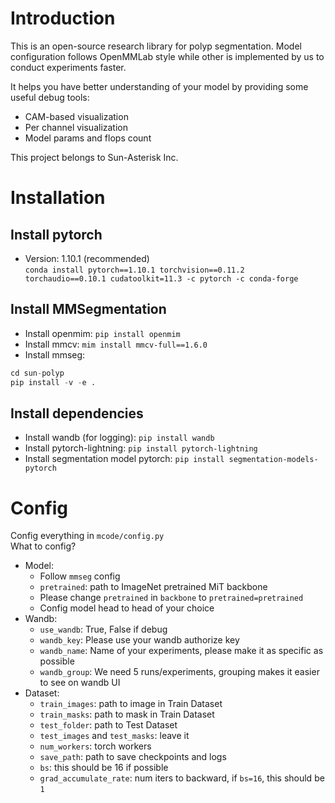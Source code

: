 # Introduction
This is an open-source research library for polyp segmentation. 
Model configuration follows OpenMMLab style while other is implemented by us to conduct 
experiments faster. 

It helps you have better understanding of your model by providing 
some useful debug tools: 
- CAM-based visualization
- Per channel visualization
- Model params and flops count

This project belongs to Sun-Asterisk Inc.

# Installation 
## Install pytorch
- Version: 1.10.1 (recommended)  
`conda install pytorch==1.10.1 torchvision==0.11.2 torchaudio==0.10.1 cudatoolkit=11.3 -c pytorch -c conda-forge`
## Install MMSegmentation
- Install openmim: `pip install openmim`
- Install mmcv: `mim install mmcv-full==1.6.0`
- Install mmseg:
```python
cd sun-polyp
pip install -v -e .
```
## Install dependencies
- Install wandb (for logging): `pip install wandb`
- Install pytorch-lightning: `pip install pytorch-lightning`
- Install segmentation model pytorch: `pip install segmentation-models-pytorch`

# Config
Config everything in `mcode/config.py`  
What to config?
+ Model:
    + Follow `mmseg` config
    + `pretrained`: path to ImageNet pretrained MiT backbone
    + Please change `pretrained` in `backbone` to `pretrained=pretrained`
    + Config model head to head of your choice
+ Wandb:
  + `use_wandb`: True, False if debug
  + `wandb_key`: Please use your wandb authorize key
  + `wandb_name`: Name of your experiments, please make it as specific as possible
  + `wandb_group`: We need 5 runs/experiments, grouping makes it easier to see on wandb UI
+ Dataset:
    + `train_images`: path to image in Train Dataset
    + `train_masks`: path to mask in Train Dataset
    + `test_folder`: path to Test Dataset
    + `test_images` and `test_masks`: leave it 
    + `num_workers`: torch workers
    + `save_path`: path to save checkpoints and logs
    + `bs`: this should be 16 if possible
    + `grad_accumulate_rate`: num iters to backward, if `bs=16`, this should be `1`
